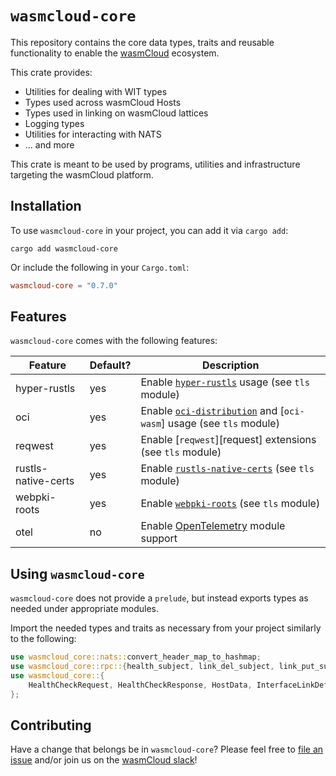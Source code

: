 # `wasmcloud-core`

This repository contains the core data types, traits and reusable functionality to enable the [wasmCloud][wasmCloud] ecosystem.

This crate provides:

- Utilities for dealing with WIT types
- Types used across wasmCloud Hosts
- Types used in linking on wasmCloud lattices
- Logging types
- Utilities for interacting with NATS
- ... and more

This crate is meant to be used by programs, utilities and infrastructure targeting the wasmCloud platform.

[wasmCloud]: https://wasmcloud.com

## Installation

To use `wasmcloud-core` in your project, you can add it via `cargo add`:

```console
cargo add wasmcloud-core
```

Or include the following in your `Cargo.toml`:

```toml
wasmcloud-core = "0.7.0"
```

## Features

`wasmcloud-core` comes with the following features:

| Feature             | Default? | Description                                                                             |
|---------------------|----------|-----------------------------------------------------------------------------------------|
| hyper-rustls        | yes      | Enable [`hyper-rustls`][hyper-rustls] usage (see `tls` module)                          |
| oci                 | yes      | Enable [`oci-distribution`][oci-distribution] and [`oci-wasm`] usage (see `tls` module) |
| reqwest             | yes      | Enable [`reqwest`][request] extensions (see `tls` module)                               |
| rustls-native-certs | yes      | Enable [`rustls-native-certs`][rustls-native-certs] (see `tls` module)                  |
| webpki-roots        | yes      | Enable [`webpki-roots`][webpki-roots] (see `tls` module)                                |
| otel                | no       | Enable [OpenTelemetry][otel] module support                                             |

[hyper-rustls]: https://crates.io/crates/hyper-rustls
[oci-distribution]: https://crates.io/crates/oci-distribution
[reqwest]: https://crates.io/crates/reqwest
[rustls-native-certs]: https://crates.io/crates/rustls-native-certs
[webpki-roots]: https://crates.io/crates/webpki-roots
[otel]: https://opentelemetry.io/

## Using `wasmcloud-core`

`wasmcloud-core` does not provide a `prelude`, but instead exports types as needed under appropriate modules.

Import the needed types and traits as necessary from your project similarly to the following:

```rust
use wasmcloud_core::nats::convert_header_map_to_hashmap;
use wasmcloud_core::rpc::{health_subject, link_del_subject, link_put_subject, shutdown_subject};
use wasmcloud_core::{
    HealthCheckRequest, HealthCheckResponse, HostData, InterfaceLinkDefinition, LatticeTarget,
};
```

## Contributing

Have a change that belongs be in `wasmcloud-core`? Please feel free to [file an issue](https://github.com/wasmCloud/wasmCloud/issues/new/choose) and/or join us on the [wasmCloud slack](https://slack.wasmcloud.com)!
